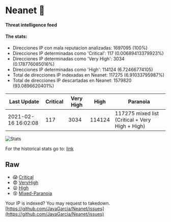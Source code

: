 # Neanet :hocho:
#### Threat intelligence feed
#### The stats:

- Direcciones IP con mala reputacion analizadas: 1697095 (100%)
- Direcciones IP determinadas como 'Critical':  117 (0.00689413379923%)
- Direcciones IP determinadas como 'Very High':  3034 (0.178776085016%)
- Direcciones IP determinadas como 'High':  114124 (6.72466774105)
- Total de direcciones IP indexadas en Neanet:  117275 (6.91033795987%)
- Total de direcciones IP descartadas en Neanet:  1579820 (93.0896620401%)

| Last Update | Critical | Very High | High | Paranoia |
| --- | --- | --- | --- | --- |
| 2021-02-16 16:02:08 | 117 | 3034 | 114124 | 117275 mixed list (Critical + Very High + High)|

![Stats](https://docs.google.com/spreadsheets/d/e/2PACX-1vSnaNMIXVabIpDJjufMlzH7poXnshF3mgd8Is1g9ytUEzVsP5my4Trn8f-xkoLLQ38xpL3HtmUexLo6/pubchart?oid=501124687&format=image)

For the historical stats go to: [link](/stats.csv)
## Raw
- :scream: [Critical](https://raw.githubusercontent.com/JavaGarcia/Neanet/master/blacklists/neanet_critical.txt)
- :fearful: [VeryHigh](https://raw.githubusercontent.com/JavaGarcia/Neanet/master/blacklists/neanet_veryHigh.txtt)
- :frowning: [High](https://raw.githubusercontent.com/JavaGarcia/Neanet/master/blacklists/neanet_high.txt)
- :dizzy_face: [Mixed-Paranoia](https://raw.githubusercontent.com/JavaGarcia/Neanet/master/blacklists/neanet_all.txt)


Your IP is indexed? You may request to takedown. [https://github.com/JavaGarcia/Neanet/issues](https://github.com/JavaGarcia/Neanet/issues)

















































































































































































































































































































































































































































































































































































































































































































































































































































































































































































































































































































































































































































































































































































































































































































































































































































































































































































































































































































































































































































































































































































































































































































































































































































































































































































































































































































































































































































































































































































































































































































































































































































































































































































































































































































































































































































































































































































































































































































































































































































































































































































































































































































































































































